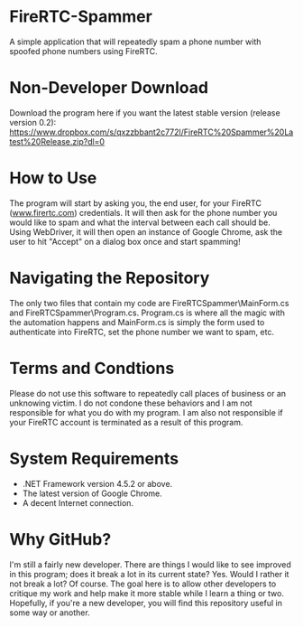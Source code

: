 # FireRTC-Spammer
A simple application that will repeatedly spam a phone number with spoofed phone numbers using FireRTC.

# Non-Developer Download
Download the program here if you want the latest stable version (release version 0.2): https://www.dropbox.com/s/qxzzbbant2c772l/FireRTC%20Spammer%20Latest%20Release.zip?dl=0

# How to Use
The program will start by asking you, the end user, for your FireRTC (www.firertc.com) credentials. It will then ask for the phone number  you would like to spam and what the interval between each call should be. Using WebDriver, it will then open an instance of Google Chrome, ask the user to hit "Accept" on a dialog box once and start spamming!

# Navigating the Repository
The only two files that contain my code are FireRTCSpammer\MainForm.cs and FireRTCSpammer\Program.cs. Program.cs is where all the magic with the automation happens and MainForm.cs is simply the form used to authenticate into FireRTC, set the phone number we want to spam, etc.

# Terms and Condtions
Please do not use this software to repeatedly call places of business or an unknowing victim. I do not condone these behaviors and I am not responsible for what you do with my program. I am also not responsible if your FireRTC account is terminated as a result of this program.

# System Requirements
- .NET Framework version 4.5.2 or above.
- The latest version of Google Chrome.
- A decent Internet connection.

# Why GitHub?
I'm still a fairly new developer. There are things I would like to see improved in this program; does it break a lot in its current state? Yes. Would I rather it not break a lot? Of course. The goal here is to allow other developers to critique my work and help make it more stable while I learn a thing or two. Hopefully, if you're a new developer, you will find this repository useful in some way or another.
